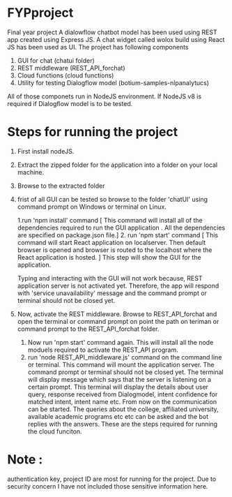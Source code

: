 # FYPproject
Final year project
A dialowflow chatbot model has been used using REST app created using Express JS. A chat widget called wolox build using React JS has been used as UI. The project has following components

1. GUI for chat (chatui folder)
2. REST middleware (REST_API_forchat)
3. Cloud functions (cloud functions)
4. Utility for testing Dialogflow model (botium-samples-nlpanalytucs)

All of those componets run in NodeJS environment. If NodeJS v8 is required if Dialogflow model is to be tested.

Steps for running the project
==============================

1. First install nodeJS.

2. Extract the zipped folder for the application into a folder on your local machine.

3. Browse to the extracted folder

4. frist of all GUI can be tested so browse to the folder 'chatUI' using command prompt on Windows or terminal on Linux.
    
    1.run 'npm install' command [ This command will install all of the dependencies required to run the GUI application . All the dependencies are specified on package.json file.]
    2. run 'npm start' command [ This command will start React application on localserver. Then default browser is opened and browser is routed to the localhost where the React application is hosted. ] 
    This step will show the GUI for the application.
    
    Typing and interacting with the GUI will not work because, REST application server is not activated yet. Therefore, the app will respond with 'service unavailability' message and the command prompt or terminal should not be closed yet.

5. Now, activate the REST middleware. Browse to REST_API_forchat and open the terminal or command prompt on point the path on teriman or command prompt to the REST_API_forchat folder.
    1. Now run 'npm start' command again. This will install all the node moduels required to activate the REST_API program.
    2. run 'node REST_API_middleware.js' command on the command line or terminal.
        This command will mount the application server. The command prompt or terminal should not be closed yet.
        The terminal will display message which says that the server is listening on a certain prompt. This terminal will display the details about user query, response received from Dialogmodel, intent confidence for matched intent, intent name etc.
From now on the communication can be started. The queries about the college, affiliated university, available academic programs etc etc can be asked and the bot replies with the answers. 
These are the steps required for running the cloud funciton.

# Note :
authentication key, project ID are most for running for the project. Due to security concern I have not included those sensitive information here.


